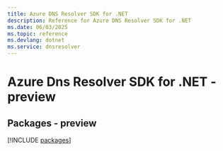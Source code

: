 ```yaml
---
title: Azure DNS Resolver SDK for .NET
description: Reference for Azure DNS Resolver SDK for .NET
ms.date: 06/03/2025
ms.topic: reference
ms.devlang: dotnet
ms.service: dnsresolver
---
```

# Azure Dns Resolver SDK for .NET - preview
## Packages - preview
[!INCLUDE [packages](dns-resolver-index.md)]